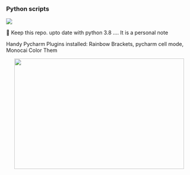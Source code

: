 ### Python scripts

[![](https://img.shields.io/badge/python-3.6%20%7C%203.7%20%7C%203.8-blue)](https://www.python.org/)

:construction: Keep this repo. upto date with python 3.8  ....
It is a personal note


Handy Pycharm Plugins installed: Rainbow Brackets, pycharm cell mode, Monocai Color Them 


<p align="center">
  <img width="460" height="300" src="https://github.com/Foroozani/">
</p>
